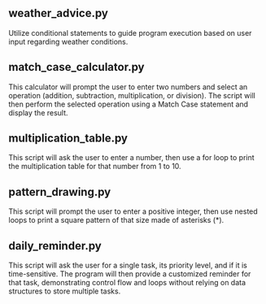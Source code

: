 ## weather_advice.py 
Utilize conditional statements to guide program execution based on user input regarding weather conditions.

## match_case_calculator.py
This calculator will prompt the user to enter two numbers and select an operation (addition, subtraction, multiplication, or division). The script will then perform the selected operation using a Match Case statement and display the result.

## multiplication_table.py
This script will ask the user to enter a number, then use a for loop to print the multiplication table for that number from 1 to 10.

## pattern_drawing.py
This script will prompt the user to enter a positive integer, then use nested loops to print a square pattern of that size made of asterisks (*).

## daily_reminder.py
This script will ask the user for a single task, its priority level, and if it is time-sensitive. The program will then provide a customized reminder for that task, demonstrating control flow and loops without relying on data structures to store multiple tasks.